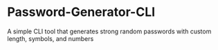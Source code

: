 # Password-Generator-CLI
A simple CLI tool that generates strong random passwords with custom length, symbols, and numbers

